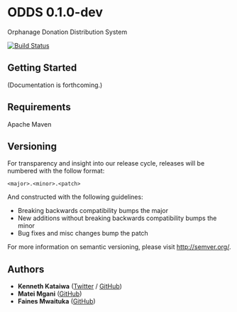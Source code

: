 # ODDS 0.1.0-dev

Orphanage Donation Distribution System

[![Build Status](https://api.travis-ci.org/odds/odds.png?branch=master)](http://travis-ci.org/odds/odds)

## Getting Started

(Documentation is forthcoming.)

## Requirements

Apache Maven

## Versioning

For transparency and insight into our release cycle, releases will be numbered with the follow format:

`<major>.<minor>.<patch>`

And constructed with the following guidelines:

* Breaking backwards compatibility bumps the major
* New additions without breaking backwards compatibility bumps the minor
* Bug fixes and misc changes bump the patch

For more information on semantic versioning, please visit http://semver.org/.

## Authors

* **Kenneth Kataiwa** ([Twitter](https://twitter.com/kenkataiwa) / [GitHub](https://github.com/kenkataiwa))
* **Matei Mgani** ([GitHub](https://github.com/mateimgani))
* **Faines Mwaituka** ([GitHub](https://github.com/dangiodaniel))